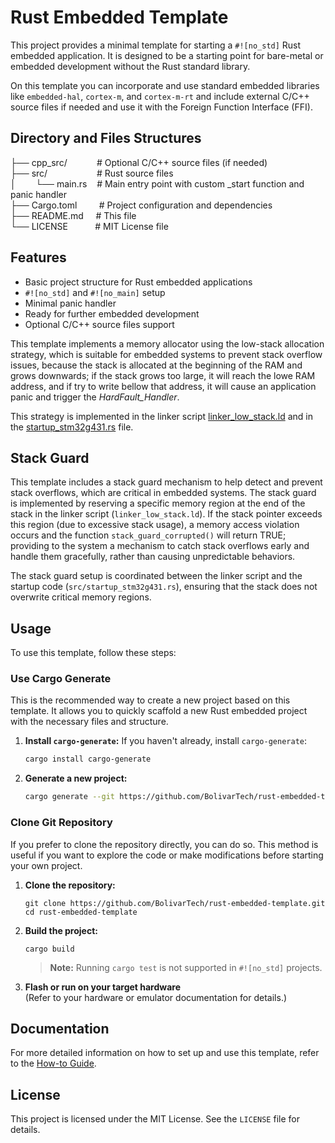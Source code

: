 # Rust Embedded Template

This project provides a minimal template for starting a `#![no_std]` Rust embedded application. It is designed to be a
starting point for bare-metal or embedded development without the Rust standard library.

On this template you can incorporate and use standard embedded libraries like `embedded-hal`, `cortex-m`, and `cortex-m-rt`
and include external C/C++ source files if needed and use it with the Foreign Function Interface (FFI).

## Directory and Files Structures

├── cpp_src/&nbsp;&nbsp;&nbsp;&nbsp;&nbsp;&nbsp;&nbsp;&nbsp;&nbsp;&nbsp;&nbsp;&nbsp;# Optional C/C++ source files (if needed)  
├── src/&nbsp;&nbsp;&nbsp;&nbsp;&nbsp;&nbsp;&nbsp;&nbsp;&nbsp;&nbsp;&nbsp;&nbsp;&nbsp;&nbsp;&nbsp;&nbsp;&nbsp;&nbsp;&nbsp;&nbsp;# Rust source files  
│&nbsp;&nbsp;&nbsp;&nbsp;&nbsp;&nbsp;&nbsp;&nbsp;└── main.rs&nbsp;&nbsp;&nbsp;&nbsp;# Main entry point with custom _start function and panic handler  
├── Cargo.toml&nbsp;&nbsp;&nbsp;&nbsp;&nbsp;&nbsp;&nbsp;&nbsp;&nbsp;# Project configuration and dependencies  
├── README.md&nbsp;&nbsp;&nbsp;&nbsp;&nbsp;# This file  
└── LICENSE&nbsp;&nbsp;&nbsp;&nbsp;&nbsp;&nbsp;&nbsp;&nbsp;&nbsp;&nbsp;&nbsp;# MIT License file  

## Features

- Basic project structure for Rust embedded applications
- `#![no_std]` and `#![no_main]` setup
- Minimal panic handler
- Ready for further embedded development
- Optional C/C++ source files support

This template implements a memory allocator using the low-stack allocation strategy, which is suitable for embedded systems 
to prevent stack overflow issues, because the stack is allocated at the beginning of the RAM and grows downwards; if the
stack grows too large, it will reach the lowe RAM address, and if try to write bellow that address, it will cause an 
application panic and trigger the *HardFault_Handler*.

This strategy is implemented in the linker script [linker_low_stack.ld](./linker_low_stack.ld) and in the 
[startup_stm32g431.rs](./src/startup_stm32g431.rs) file.  

## Stack Guard

This template includes a stack guard mechanism to help detect and prevent stack overflows, which are critical in 
embedded systems. The stack guard is implemented by reserving a specific memory region at the end of the stack in the
linker script (`linker_low_stack.ld`). If the stack pointer exceeds this region (due to excessive stack usage), a 
memory access violation occurs and the function `stack_guard_corrupted()` will return TRUE; providing to the system 
a mechanism to catch stack overflows early and handle them gracefully, rather than causing unpredictable behaviors.

The stack guard setup is coordinated between the linker script and the startup code (`src/startup_stm32g431.rs`), 
ensuring that the stack does not overwrite critical memory regions.

## Usage

To use this template, follow these steps:

### Use Cargo Generate

This is the recommended way to create a new project based on this template. It allows you to quickly scaffold a new Rust
embedded project with the necessary files and structure.

1. **Install `cargo-generate`:**
   If you haven't already, install `cargo-generate`:
   ```bash
   cargo install cargo-generate
   ```
2. **Generate a new project:**
   ````bash
   cargo generate --git https://github.com/BolivarTech/rust-embedded-template.git --name myproject

   ````

### Clone Git Repository

If you prefer to clone the repository directly, you can do so. This method is useful if you want to explore the code or
make modifications before starting your own project.

1. **Clone the repository:**
   ```
   git clone https://github.com/BolivarTech/rust-embedded-template.git
   cd rust-embedded-template
   ```

2. **Build the project:**
   ```
   cargo build
   ```

   > **Note:** Running `cargo test` is not supported in `#![no_std]` projects.

3. **Flash or run on your target hardware**  
   (Refer to your hardware or emulator documentation for details.)

## Documentation

For more detailed information on how to set up and use this template, refer to the [How-to Guide](doc/howto_detailed_setup.md).

## License

This project is licensed under the MIT License. See the `LICENSE` file for details.